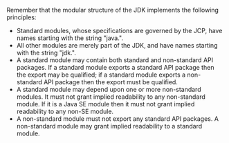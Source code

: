 Remember that the modular structure of the JDK implements the following principles:
- Standard modules, whose specifications are governed by the JCP, have names starting with the string "java.".
- All other modules are merely part of the JDK, and have names starting with the string "jdk.".
- A standard module may contain both standard and non-standard API packages.  If a standard module exports a standard API package then the export may be qualified; if a standard module exports a non-standard API package then the export must be qualified.
- A standard module may depend upon one or more non-standard modules. It must not grant implied readability to any non-standard module. If it is a Java SE module then it must not grant implied readability to any non-SE module.
- A non-standard module must not export any standard API packages. A non-standard module may grant implied readability to a standard module.
